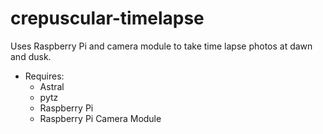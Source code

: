 # crepuscular-timelapse
Uses Raspberry Pi and camera module to take time lapse photos at dawn and dusk.

- Requires:
  - Astral
  - pytz
  - Raspberry Pi
  - Raspberry Pi Camera Module

